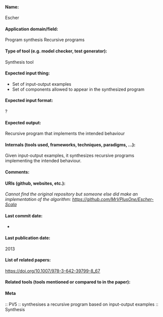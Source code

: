 #### Name:
Escher

#### Application domain/field:
Program synthesis
Recursive programs

#### Type of tool (e.g. model checker, test generator):
Synthesis tool

#### Expected input thing:
- Set of input-output examples
- Set of components allowed to appear in the synthesized program

#### Expected input format:
?

#### Expected output:
Recursive program that implements the intended behaviour

#### Internals (tools used, frameworks, techniques, paradigms, ...):
Given input-output examples, it synthesizes recursive programs implementing the intended behaviour. 

#### Comments:

#### URIs (github, websites, etc.):
*Cannot find the original repository but someone else did make an implementation of the algorithm: https://github.com/MrVPlusOne/Escher-Scala*

#### Last commit date:
-

#### Last publication date:
2013

#### List of related papers:
https://doi.org/10.1007/978-3-642-39799-8_67

#### Related tools (tools mentioned or compared to in the paper):

#### Meta
:: PV5 :: synthesises a recursive program based on input-output examples
:: Synthesis